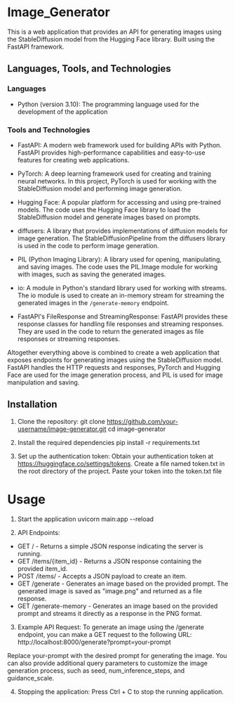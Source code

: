 # Image_Generator
This is a web application that provides an API for generating images using the StableDiffusion model from the Hugging Face library. Built using the FastAPI framework.

## Languages, Tools, and Technologies

### Languages
- Python (version 3.10): The programming language used for the development of the application 

### Tools and Technologies
- FastAPI: A modern web framework used for building APIs with Python. FastAPI provides high-performance capabilities and easy-to-use features for creating web applications.

- PyTorch: A deep learning framework used for creating and training neural networks. In this project, PyTorch is used for working with the StableDiffusion model and performing image generation.

- Hugging Face: A popular platform for accessing and using pre-trained models. The code uses the Hugging Face library to load the StableDiffusion model and generate images based on prompts.

- diffusers: A library that provides implementations of diffusion models for image generation. The StableDiffusionPipeline from the diffusers library is used in the code to perform image generation.

- PIL (Python Imaging Library): A library used for opening, manipulating, and saving images. The code uses the PIL.Image module for working with images, such as saving the generated images.

- io: A module in Python's standard library used for working with streams. The io module is used to create an in-memory stream for streaming the generated images in the `/generate-memory` endpoint.

- FastAPI's FileResponse and StreamingResponse: FastAPI provides these response classes for handling file responses and streaming responses. They are used in the code to return the generated images as file responses or streaming responses.

Altogether everything above is combined to create a web application that exposes endpoints for generating images using the StableDiffusion model. FastAPI handles the HTTP requests and responses, PyTorch and Hugging Face are used for the image generation process, and PIL is used for image manipulation and saving.

## Installation

1. Clone the repository:
   git clone https://github.com/your-username/image-generator.git
   cd image-generator
   
2. Install the required dependencies 
    pip install -r requirements.txt

3. Set up the authentication token:
   Obtain your authentication token at https://huggingface.co/settings/tokens.
   Create a file named token.txt in the root directory of the project.
   Paste your token into the token.txt file
   
# Usage 
1. Start the application
uvicorn main:app --reload

2. API Endpoints:

- GET / - Returns a simple JSON response indicating the server is running.
- GET /items/{item_id} - Returns a JSON response containing the provided item_id.
- POST /items/ - Accepts a JSON payload to create an item.
- GET /generate - Generates an image based on the provided prompt. The generated image is saved as "image.png" and returned as a file response.
- GET /generate-memory - Generates an image based on the provided prompt and streams it directly as a response in the PNG format.

3. Example API Request:
To generate an image using the /generate endpoint, you can make a GET request to the following URL:
http://localhost:8000/generate?prompt=your-prompt

Replace your-prompt with the desired prompt for generating the image.
You can also provide additional query parameters to customize the image generation process, such as seed, num_inference_steps, and guidance_scale.

4. Stopping the application:
Press Ctrl + C to stop the running application.

